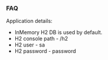 ### FAQ

Application details:
* InMemory H2 DB is used by default.
* H2 console path - /h2
* H2 user - sa
* H2 password - password

